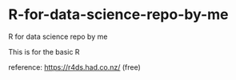 # R-for-data-science-repo-by-me
R for data science repo by me

This is for the basic R 

reference: https://r4ds.had.co.nz/ (free)
